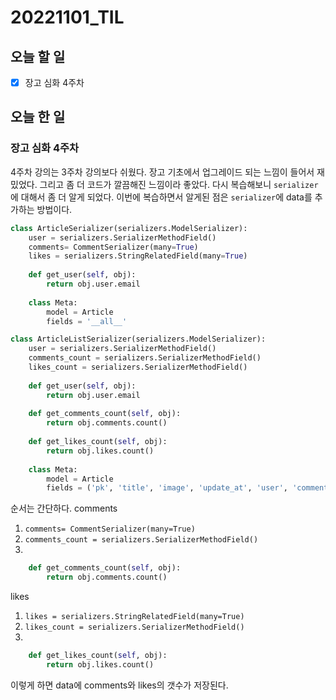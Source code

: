 # 20221101_TIL

## 오늘 할 일
- [X] 장고 심화 4주차

## 오늘 한 일
### 장고 심화 4주차
4주차 강의는 3주차 강의보다 쉬웠다.
장고 기초에서 업그레이드 되는 느낌이 들어서 재밌었다.
그리고 좀 더 코드가 깔끔해진 느낌이라 좋았다.
다시 복습해보니 `serializer`에 대해서 좀 더 알게 되었다.
이번에 복습하면서 알게된 점은 `serializer`에 data를 추가하는 방법이다.

```python
class ArticleSerializer(serializers.ModelSerializer):
    user = serializers.SerializerMethodField()
    comments= CommentSerializer(many=True)
    likes = serializers.StringRelatedField(many=True)
    
    def get_user(self, obj):
        return obj.user.email
    
    class Meta:
        model = Article
        fields = '__all__'
```

```python
class ArticleListSerializer(serializers.ModelSerializer):
    user = serializers.SerializerMethodField()
    comments_count = serializers.SerializerMethodField()
    likes_count = serializers.SerializerMethodField()
        
    def get_user(self, obj):
        return obj.user.email
         
    def get_comments_count(self, obj):
        return obj.comments.count()
    
    def get_likes_count(self, obj):
        return obj.likes.count()
    
    class Meta:
        model = Article
        fields = ('pk', 'title', 'image', 'update_at', 'user', 'comments_count', 'likes_count')
```

순서는 간단하다.
comments
1. `comments= CommentSerializer(many=True)`
2. `comments_count = serializers.SerializerMethodField()`
3. 
```python
    def get_comments_count(self, obj):
        return obj.comments.count()
```

likes
1. `likes = serializers.StringRelatedField(many=True)`
2. `likes_count = serializers.SerializerMethodField()`
3. 
```python
    def get_likes_count(self, obj):
        return obj.likes.count()
```
이렇게 하면 data에 comments와 likes의 갯수가 저장된다.
